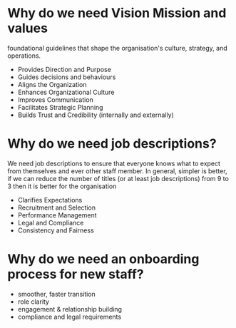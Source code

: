 # Why do we need Vision Mission and values
foundational guidelines that shape the organisation's culture, strategy, and 
operations.
- Provides Direction and Purpose
- Guides decisions and behaviours
- Aligns the Organization
- Enhances Organizational Culture
- Improves Communication
- Facilitates Strategic Planning
- Builds Trust and Credibility (internally and externally)

# Why do we need job descriptions?
We need job descriptions to ensure that everyone knows what to expect from 
themselves and ever other staff member. In general, simpler is better, if we can 
reduce the number of titles (or at least job descriptions) from 9 to 3 then it 
is better for the organisation
- Clarifies Expectations
- Recruitment and Selection
- Performance Management
- Legal and Compliance
- Consistency and Fairness

# Why do we need an onboarding process for new staff?
- smoother, faster transition
- role clarity
- engagement & relationship building
- compliance and legal requirements